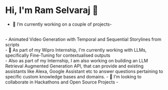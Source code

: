 # Hi, I'm Ram Selvaraj 👋

<!--
**ramselvaraj/ramselvaraj** is a ✨ _special_ ✨ repository because its `README.md` (this file) appears on your GitHub profile.

Here are some ideas to get you started:
-->
- 🔭 I’m currently working on a couple of projects-
<br>
- Animated Video Generation with Temporal and Sequential Storylines from scripts <br>
- 🌱 As part of my Wipro Internship, I'm currently working with LLMs, specifically Fine-Tuning for contextualised outputs <br>
- Also as part of my Internship, I am also working on building an LLM Retrieval Augmented Generation API, that can provide and existing assistants like Alexa, Google Assistant etc to answer questions pertaining to specific custom knowledge bases and domains. 
- 👯 I’m looking to collaborate in Hackathons and Open Source Projects
- 
